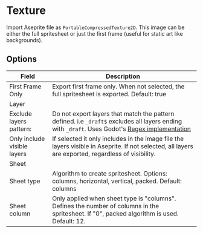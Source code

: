 <!--
headings-nav-max-level: 1
-->
# Texture

Import Aseprite file as `PortableCompressedTexture2D`. This image can be either the full spritesheet or just the first frame (useful for static art like backgrounds).

## Options

| Field                   | Description |
| ----------------------- | ----------- |
| First Frame Only        | Export first frame only. When not selected, the full spritesheet is exported. Default: true |
| Layer ||
| Exclude layers pattern: | Do not export layers that match the pattern defined. i.e `_draft$` excludes all layers ending with `_draft`. Uses Godot's [Regex implementation](https://docs.godotengine.org/en/stable/classes/class_regex.html)  |
| Only include visible layers | If selected it only includes in the image file the layers visible in Aseprite. If not selected, all layers are exported, regardless of visibility.|
| Sheet ||
| Sheet type | Algorithm to create spritesheet. Options: columns, horizontal, vertical, packed. Default: columns|
| Sheet column | Only applied when sheet type is "columns". Defines the number of columns in the spritesheet. If "0", packed algorithm is used. Default: 12.|

